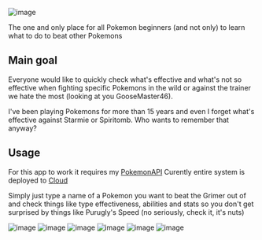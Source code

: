 ![image](https://github.com/PepeKwapien/PokeWeakness/assets/51708716/b7136027-f83e-4629-9098-5b447c804874)

The one and only place for all Pokemon beginners (and not only) to learn what to do to beat other Pokemons

## Main goal

Everyone would like to quickly check what's effective and what's not so effective when fighting specific Pokemons in the wild or against the trainer we hate the most (looking at you GooseMaster46).

I've been playing Pokemons for more than 15 years and even I forget what's effective against Starmie or Spiritomb. Who wants to remember that anyway?

## Usage

For this app to work it requires my [PokemonAPI](https://github.com/PepeKwapien/PokemonBasics)
Curently entire system is deployed to [Cloud](https://victorious-field-08360b803.3.azurestaticapps.net/)

Simply just type a name of a Pokemon you want to beat the Grimer out of and check things like type effectiveness, abilities and stats so you don't get surprised by things like Purugly's Speed (no seriously, check it, it's nuts)

![image](https://github.com/PepeKwapien/PokeWeakness/assets/51708716/c91e168c-20c0-4cab-bab5-66571099a055)
![image](https://github.com/PepeKwapien/PokeWeakness/assets/51708716/27679098-6b02-49f5-9614-2edf892867b3)
![image](https://github.com/PepeKwapien/PokeWeakness/assets/51708716/4e2967f9-437f-4b58-b773-f7b02fb123ec)
![image](https://github.com/PepeKwapien/PokeWeakness/assets/51708716/8af04fae-4a61-46ec-9d64-2b2bc167c4d9)
![image](https://github.com/PepeKwapien/PokeWeakness/assets/51708716/f83c5408-7173-4357-a02f-21c529042472)
![image](https://github.com/PepeKwapien/PokeWeakness/assets/51708716/2a4654e2-59ac-4379-97a0-4c2ce750f3bf)
